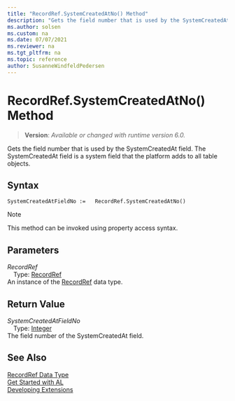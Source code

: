 ```yaml
---
title: "RecordRef.SystemCreatedAtNo() Method"
description: "Gets the field number that is used by the SystemCreatedAt field."
ms.author: solsen
ms.custom: na
ms.date: 07/07/2021
ms.reviewer: na
ms.tgt_pltfrm: na
ms.topic: reference
author: SusanneWindfeldPedersen
---
```

[//]: # (START>DO_NOT_EDIT)
[//]: # (IMPORTANT:Do not edit any of the content between here and the END>DO_NOT_EDIT.)
[//]: # (Any modifications should be made in the .xml files in the ModernDev repo.)
# RecordRef.SystemCreatedAtNo() Method
> **Version**: _Available or changed with runtime version 6.0._

Gets the field number that is used by the SystemCreatedAt field. The SystemCreatedAt field is a system field that the platform adds to all table objects.


## Syntax
```AL
SystemCreatedAtFieldNo :=   RecordRef.SystemCreatedAtNo()
```
> [!NOTE]
> This method can be invoked using property access syntax.

## Parameters
*RecordRef*  
&emsp;Type: [RecordRef](recordref-data-type.md)  
An instance of the [RecordRef](recordref-data-type.md) data type.  

## Return Value
*SystemCreatedAtFieldNo*  
&emsp;Type: [Integer](../integer/integer-data-type.md)  
The field number of the SystemCreatedAt field.


[//]: # (IMPORTANT: END>DO_NOT_EDIT)
## See Also
[RecordRef Data Type](recordref-data-type.md)  
[Get Started with AL](../../devenv-get-started.md)  
[Developing Extensions](../../devenv-dev-overview.md)